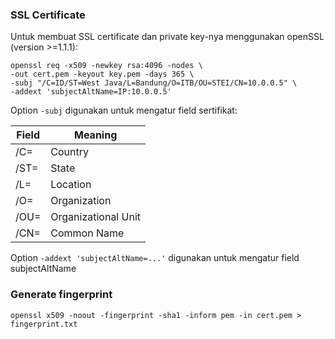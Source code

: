 ### SSL Certificate
Untuk membuat SSL certificate dan private key-nya menggunakan openSSL (version >=1.1.1):

    openssl req -x509 -newkey rsa:4096 -nodes \
    -out cert.pem -keyout key.pem -days 365 \
    -subj "/C=ID/ST=West Java/L=Bandung/O=ITB/OU=STEI/CN=10.0.0.5" \
    -addext 'subjectAltName=IP:10.0.0.5'

Option ```-subj``` digunakan untuk mengatur field sertifikat:

| Field | Meaning             |
| ----- | ------------------- |
| /C=   | Country             |
| /ST=  | State               |
| /L=   | Location            |
| /O=   | Organization        |
| /OU=  | Organizational Unit |
| /CN=  | Common Name         |

Option ```-addext 'subjectAltName=...'``` digunakan untuk mengatur field subjectAltName

### Generate fingerprint
```openssl x509 -noout -fingerprint -sha1 -inform pem -in cert.pem > fingerprint.txt```
